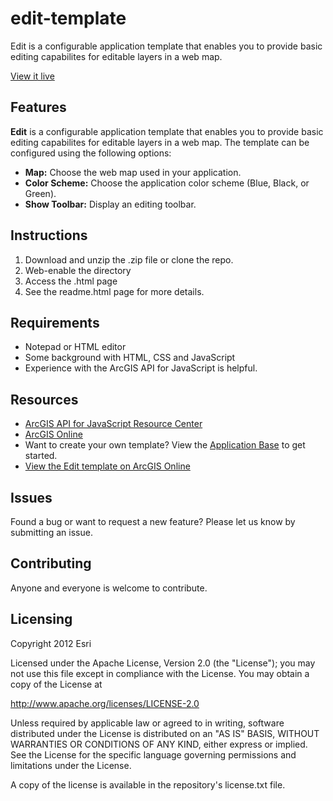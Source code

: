 # edit-template

Edit is a configurable application template that enables you to provide basic editing capabilites for editable layers in a web map.

[View it live](http://www.arcgis.com/apps/Edit/index.html?webmap=25977874c66c4c0a8dcc181506c6fb45)

## Features

**Edit** is a configurable application template that enables you to provide basic editing capabilites for editable layers in a web map. The template can be configured using the following options:

- **Map:** Choose the web map used in your application.
- **Color Scheme:** Choose the application color scheme (Blue, Black, or Green).
- **Show Toolbar:** Display an editing toolbar.

## Instructions

1. Download and unzip the .zip file or clone the repo.
2. Web-enable the directory
3. Access the .html page
4. See the readme.html page for more details.

## Requirements

- Notepad or HTML editor
- Some background with HTML, CSS and JavaScript
- Experience with the ArcGIS API for JavaScript is helpful.

## Resources

- [ArcGIS API for JavaScript Resource Center](https://developers.arcgis.com/javascript/)
- [ArcGIS Online](http://www.arcgis.com)
- Want to create your own template? View the [Application Base](https://github.com/Esri/application-base-js) to get started.
- [View the Edit template on ArcGIS Online](http://www.arcgis.com/home/item.html?id=2a9fbd75eea14c87a32d3799e00663f2)

## Issues

Found a bug or want to request a new feature? Please let us know by submitting an issue.

## Contributing

Anyone and everyone is welcome to contribute.

## Licensing

Copyright 2012 Esri

Licensed under the Apache License, Version 2.0 (the "License"); you may not use this file except in compliance with the License. You may obtain a copy of the License at

http://www.apache.org/licenses/LICENSE-2.0

Unless required by applicable law or agreed to in writing, software distributed under the License is distributed on an "AS IS" BASIS, WITHOUT WARRANTIES OR CONDITIONS OF ANY KIND, either express or implied. See the License for the specific language governing permissions and limitations under the License.

A copy of the license is available in the repository's license.txt file.
